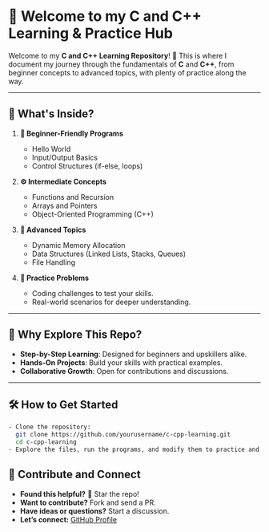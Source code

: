 # 🚀 Welcome to my C and C++ Learning & Practice Hub

Welcome to my **C and C++ Learning Repository**! 🎉 This is where I document my journey through the fundamentals of **C** and **C++**, from beginner concepts to advanced topics, with plenty of practice along the way.

---

## 📂 What's Inside?

1. **🌱 Beginner-Friendly Programs**  
   - Hello World  
   - Input/Output Basics  
   - Control Structures (if-else, loops)  

2. **⚙️ Intermediate Concepts**  
   - Functions and Recursion  
   - Arrays and Pointers  
   - Object-Oriented Programming (C++)  

3. **🚀 Advanced Topics**  
   - Dynamic Memory Allocation  
   - Data Structures (Linked Lists, Stacks, Queues)  
   - File Handling  

4. **📝 Practice Problems**  
   - Coding challenges to test your skills.  
   - Real-world scenarios for deeper understanding.  

---

## 🎯 Why Explore This Repo?

- **Step-by-Step Learning**: Designed for beginners and upskillers alike.  
- **Hands-On Projects**: Build your skills with practical examples.  
- **Collaborative Growth**: Open for contributions and discussions.  

---

## 🛠 How to Get Started

```bash
- Clone the repository:
  git clone https://github.com/yourusername/c-cpp-learning.git
  cd c-cpp-learning
- Explore the files, run the programs, and modify them to practice and enhance your learning.
```

## 🌟 Contribute and Connect

- **Found this helpful?** 🌟 Star the repo!  
- **Want to contribute?** Fork and send a PR.  
- **Have ideas or questions?** Start a discussion.  
- **Let’s connect:** [GitHub Profile](https://github.com/devidrees)  

